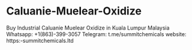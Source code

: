 # Caluanie-Muelear-Oxidize
Buy Industrial Caluanie Muelear Oxidize in Kuala Lumpur Malaysia  Whatsapp: +1(863)-399-3057 Telegram: t.me/summitchemicals website: https:-summitchemicals.ltd
